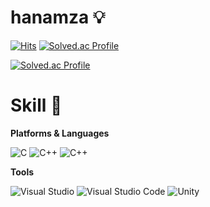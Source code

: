 # hanamza 💡

[![Hits](https://hits.seeyoufarm.com/api/count/incr/badge.svg?url=https%3A%2F%2Fgithub.com%2Fhanamza&count_bg=%2379C83D&title_bg=%23555555&icon=&icon_color=%23E7E7E7&title=hits&edge_flat=false)](https://hits.seeyoufarm.com)
[![Solved.ac
Profile](http://mazassumnida.wtf/api/mini/generate_badge?boj=sun3727310)](https://solved.ac/sun3727310)

[![Solved.ac Profile](http://mazassumnida.wtf/api/v2/generate_badge?boj=sun3727310)](https://solved.ac/sun3727310/)

# Skill 🔧

**Platforms & Languages** 

![C](https://img.shields.io/badge/C-3CBDB1.svg?&style=for-the-badge&logo=C&logoColor=White)
![C++](https://img.shields.io/badge/C++-00599C.svg?&style=for-the-badge&logo=C++&logoColor=White)
![C++](https://img.shields.io/badge/c++-%2300599C.svg?style=for-the-badge&logo=c%2B%2B&logoColor=white)

**Tools**

![Visual Studio](https://img.shields.io/badge/Visual%20Studio-2C2255.svg?&style=for-the-badge&logo=Visual%20Studio&logoColor=white)
![Visual Studio Code](https://img.shields.io/badge/Visual%20Studio%20Code-007ACC.svg?&style=for-the-badge&logo=Visual%20Studio%20Code&logoColor=white)
![Unity](https://img.shields.io/badge/Unity-111111.svg?&style=for-the-badge&logo=Unity&logoColor=White)
